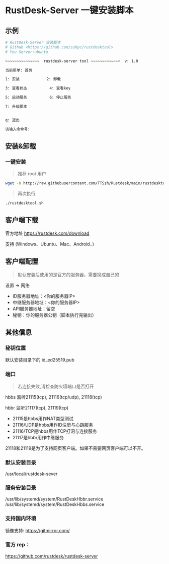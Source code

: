 # RustDesk-Server 一键安装脚本

## 示例
```sh
# RustDesk-Server 安装脚本
# Github <https://github.com/sshpc/rustdesktool>
# You Server:ubuntu

>~~~~~~~~~~~~~~  rustdesk-server tool ~~~~~~~~~~~~<  v: 1.0

当前菜单: 首页 

1: 安装            2: 卸载

3: 查看状态          4: 查看key

5: 启动服务          6: 停止服务

7: 升级脚本          


q: 退出  

请输入命令号: 
```

## 安装&卸载

### 一键安装
> 推荐 root 用户

```sh
wget -N http://raw.githubusercontent.com/TTSzh/Rustdesk/main/rustdesktool.sh && chmod +x ./rustdesktool.sh && ./rustdesktool.sh
```

> 再次执行

```sh
./rustdesktool.sh
```

## 客户端下载
官方地址 
https://rustdesk.com/download

支持 (Windows、Ubuntu、Mac、Android..) 

## 客户端配置

>默认安装后使用的是官方的服务器，需要换成自己的

 设置 → 网络
* ID服务器地址：<你的服务器IP>
* 中继服务器地址：<你的服务器IP>
* API服务器地址：留空
* 秘钥：你的服务器公钥（脚本执行完输出）


## 其他信息

### 秘钥位置
默认安装目录下的 id_ed25519.pub

### 端口

>若连接失败,请检查防火墙端口是否打开 

hbbs 监听21115(tcp), 21116(tcp/udp), 21118(tcp)

hbbr 监听21117(tcp), 21119(tcp)

* 21115是hbbs用作NAT类型测试
* 21116/UDP是hbbs用作ID注册与心跳服务
* 21116/TCP是hbbs用作TCP打洞与连接服务
* 21117是hbbr用作中继服务

21118和21119是为了支持网页客户端。如果不需要网页客户端可以不开。



### 默认安装目录
/usr/local/rustdesk-sever

### 服务安装目录

/usr/lib/systemd/system/RustDeskHbbr.service
/usr/lib/systemd/system/RustDeskHbbs.service

### 支持国内环境

镜像支持: https://gitmirror.com/

### 官方 rep： 

https://github.com/rustdesk/rustdesk-server






